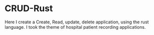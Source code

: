 # CRUD-Rust

Here I create a Create, Read, update, delete application, using the rust language. 
I took the theme of hospital patient recording applications.

